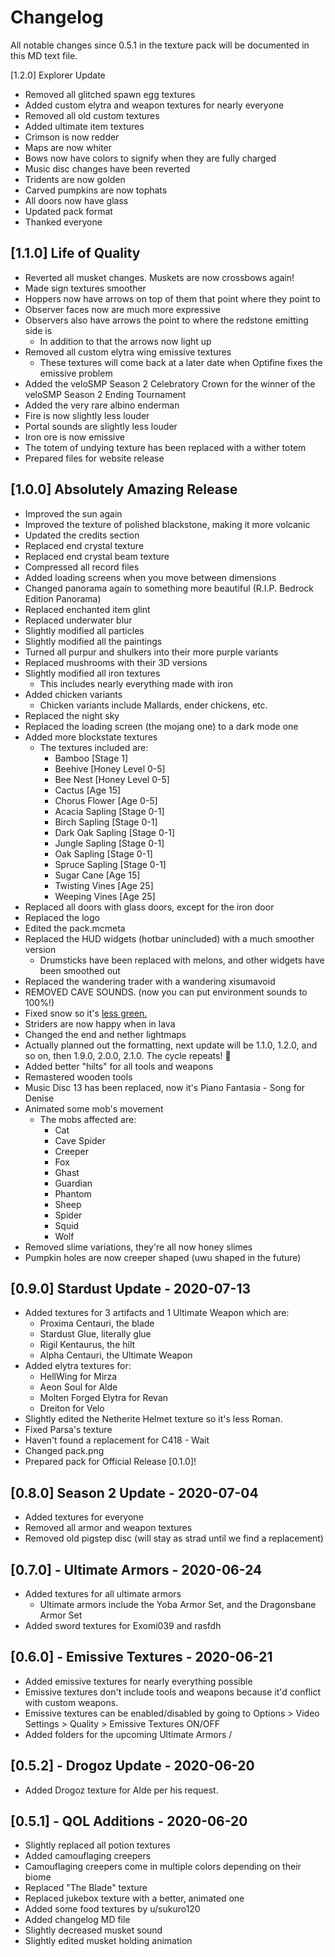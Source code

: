 # Changelog
All notable changes since 0.5.1 in the texture pack will be documented in this MD text file.

[1.2.0] Explorer Update
- Removed all glitched spawn egg textures
- Added custom elytra and weapon textures for nearly everyone
- Removed all old custom textures
- Added ultimate item textures
- Crimson is now redder
- Maps are now whiter
- Bows now have colors to signify when they are fully charged
- Music disc changes have been reverted
- Tridents are now golden
- Carved pumpkins are now tophats
- All doors now have glass
- Updated pack format
- Thanked everyone

## [1.1.0] Life of Quality
- Reverted all musket changes. Muskets are now crossbows again!
- Made sign textures smoother
- Hoppers now have arrows on top of them that point where they point to
- Observer faces now are much more expressive
- Observers also have arrows the point to where the redstone emitting side is
  - In addition to that the arrows now light up
- Removed all custom elytra wing emissive textures
  - These textures will come back at a later date when Optifine fixes the emissive problem
- Added the veloSMP Season 2 Celebratory Crown for the winner of the veloSMP Season 2 Ending Tournament
- Added the very rare albino enderman
- Fire is now slightly less louder
- Portal sounds are slightly less louder
- Iron ore is now emissive
- The totem of undying texture has been replaced with a wither totem
- Prepared files for website release

## [1.0.0] Absolutely Amazing Release
- Improved the sun again
- Improved the texture of polished blackstone, making it more volcanic
- Updated the credits section
- Replaced end crystal texture
- Replaced end crystal beam texture
- Compressed all record files
- Added loading screens when you move between dimensions
- Changed panorama again to something more beautiful (R.I.P. Bedrock Edition Panorama)
- Replaced enchanted item glint
- Replaced underwater blur
- Slightly modified all particles
- Slightly modified all the paintings
- Turned all purpur and shulkers into their more purple variants
- Replaced mushrooms with their 3D versions
- Slightly modified all iron textures
  - This includes nearly everything made with iron
- Added chicken variants
  - Chicken variants include Mallards, ender chickens, etc.
- Replaced the night sky
- Replaced the loading screen (the mojang one) to a dark mode one
- Added more blockstate textures
  - The textures included are:
    - Bamboo 				[Stage 1]
    - Beehive 			[Honey Level 0-5]
    - Bee Nest 			[Honey Level 0-5]
    - Cactus				[Age 15]
    - Chorus Flower		[Age 0-5]
    - Acacia Sapling		[Stage 0-1]
    - Birch Sapling		[Stage 0-1]
    - Dark Oak Sapling	[Stage 0-1]
    - Jungle Sapling		[Stage 0-1]
    - Oak Sapling			[Stage 0-1]
    - Spruce Sapling		[Stage 0-1]
    - Sugar Cane			[Age 15]
    - Twisting Vines		[Age 25]
    - Weeping Vines		[Age 25]
- Replaced all doors with glass doors, except for the iron door
- Replaced the logo
- Edited the pack.mcmeta
- Replaced the HUD widgets (hotbar unincluded) with a much smoother version
  - Drumsticks have been replaced with melons, and other widgets have been smoothed out
- Replaced the wandering trader with a wandering xisumavoid
- REMOVED CAVE SOUNDS. (now you can put environment sounds to 100%!)
- Fixed snow so it's [less green.](https://cdn.discordapp.com/attachments/691506932778926161/735283279267364874/WhiterSnow.png)
- Striders are now happy when in lava
- Changed the end and nether lightmaps
- Actually planned out the formatting, next update will be 1.1.0, 1.2.0, and so on, then 1.9.0, 2.0.0, 2.1.0. The cycle repeats! :repeat_one:
- Added better "hilts" for all tools and weapons
- Remastered wooden tools
- Music Disc 13 has been replaced, now it's Piano Fantasia - Song for Denise
- Animated some mob's movement
  - The mobs affected are:
    - Cat
    - Cave Spider
    - Creeper
    - Fox
    - Ghast
    - Guardian
    - Phantom
    - Sheep
    - Spider
    - Squid
    - Wolf
- Removed slime variations, they're all now honey slimes
- Pumpkin holes are now creeper shaped (uwu shaped in the future)

## [0.9.0] Stardust Update - 2020-07-13
- Added textures for 3 artifacts and 1 Ultimate Weapon which are:
  - Proxima Centauri, the blade
  - Stardust Glue, literally glue
  - Rigil Kentaurus, the hilt
  - Alpha Centauri, the Ultimate Weapon
- Added elytra textures for:
  - HellWing for Mirza
  - Aeon Soul for Alde
  - Molten Forged Elytra for Revan
  - Dreiton for Velo
- Slightly edited the Netherite Helmet texture so it's less Roman.
- Fixed Parsa's texture
- Haven't found a replacement for C418 - Wait
- Changed pack.png
- Prepared pack for Official Release [0.1.0]!

## [0.8.0] Season 2 Update - 2020-07-04
- Added textures for everyone
- Removed all armor and weapon textures
- Removed old pigstep disc (will stay as strad until we find a replacement)

## [0.7.0] - Ultimate Armors - 2020-06-24
- Added textures for all ultimate armors
  - Ultimate armors include the Yoba Armor Set, and the Dragonsbane Armor Set
- Added sword textures for Exomi039 and rasfdh

## [0.6.0] - Emissive Textures - 2020-06-21
- Added emissive textures for nearly everything possible
 - Emissive textures don't include tools and weapons because it'd conflict with custom weapons.
 - Emissive textures can be enabled/disabled by going to Options > Video Settings > Quality > Emissive Textures ON/OFF
- Added folders for the upcoming Ultimate Armors
/
## [0.5.2] - Drogoz Update - 2020-06-20
- Added Drogoz texture for Alde per his request.

## [0.5.1] - QOL Additions - 2020-06-20
- Slightly replaced all potion textures
- Added camouflaging creepers
 - Camouflaging creepers come in multiple colors depending on their biome
- Replaced "The Blade" texture
- Replaced jukebox texture with a better, animated one
- Added some food textures by u/sukuro120
- Added changelog MD file
- Slightly decreased musket sound
- Slightly edited musket holding animation
